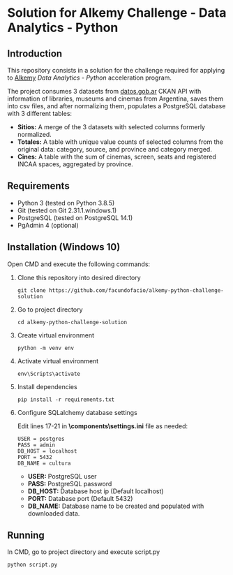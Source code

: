 # Solution for Alkemy Challenge - Data Analytics - Python

## Introduction

This repository consists in a solution for the challenge required for applying to [Alkemy](https://www.alkemy.org/) *Data Analytics - Python* acceleration program.

The project consumes 3 datasets from [datos.gob.ar](https://datos.gob.ar) CKAN API with information of libraries, museums and cinemas from Argentina, saves them into csv files, and after normalizing them, populates a PostgreSQL database with 3 different tables:

- **Sitios:** A merge of the 3 datasets with selected columns formerly normalized.
- **Totales:** A table with unique value counts of selected columns from the original data: category, source, and province and category merged.
- **Cines:** A table with the sum of cinemas, screen, seats and registered INCAA spaces, aggregated by province.

## Requirements

- Python 3 (tested on Python 3.8.5)
- Git (tested on Git 2.31.1.windows.1)
- PostgreSQL (tested on PostgreSQL 14.1)
- PgAdmin 4 (optional)

## Installation (Windows 10)

Open CMD and execute the following commands:

1. Clone this repository into desired directory

    ```codetype
    git clone https://github.com/facundofacio/alkemy-python-challenge-solution
    ```

2. Go to project directory

    ```codetype
    cd alkemy-python-challenge-solution
    ```

3. Create virtual environment

    ```codetype
    python -m venv env
    ```

4. Activate virtual environment

    ```codetype
    env\Scripts\activate
    ```

5. Install dependencies

    ```codetype
    pip install -r requirements.txt
    ```

6. Configure SQLalchemy database settings

    Edit lines 17-21 in **\components\settings.ini** file as needed:

    ```codetype
    USER = postgres
    PASS = admin
    DB_HOST = localhost
    PORT = 5432
    DB_NAME = cultura
    ```

    - **USER:** PostgreSQL user
    - **PASS:** PostgreSQL password
    - **DB_HOST:** Database host ip (Default localhost)
    - **PORT:** Database port (Default 5432)
    - **DB_NAME:** Database name to be created and populated with downloaded data.

## Running

In CMD, go to project directory and execute script.py

```codetype
python script.py
```

